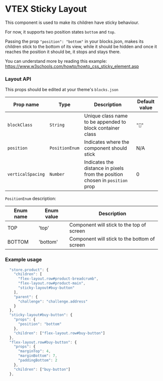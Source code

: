 # VTEX Sticky Layout

This component is used to make its children have sticky behaviour.

For now, it supports two position states `bottom` and `top`.

Passing the prop `"position": "bottom"` in your blocks.json, makes its children stick to the bottom of its view, while it should be hidden and once it reaches the position it should be, it stops and stays there.

You can understand more by reading this example: https://www.w3schools.com/howto/howto_css_sticky_element.asp

### Layout API

This props should be edited at your theme's `blocks.json`

| Prop name         | Type           | Description                                                                  | Default value |
| ----------------- | -------------- | ---------------------------------------------------------------------------- | ------------- |
| `blockClass`      | `String`       | Unique class name to be appended to block container class                    | `""`          |
| `position`        | `PositionEnum` | Indicates where the component should stick                                   | N/A           |
| `verticalSpacing` | `Number`       | Indicates the distance in pixels from the position chosen in `position` prop | 0             |

`PositionEnum` description:

| Enum name | Enum value | Description                                  |
| --------- | ---------- | -------------------------------------------- |
| TOP       | 'top'      | Component will stick to the top of screen    |
| BOTTOM    | 'bottom'   | Component will stick to the bottom of screen |

### Example usage

```js
  "store.product": {
    "children": [
      "flex-layout.row#product-breadcrumb",
      "flex-layout.row#product-main",
      "sticky-layout#buy-button"
    ],
    "parent": {
      "challenge": "challenge.address"
    }
  },
  "sticky-layout#buy-button": {
    "props": {
      "position": "bottom"
    },
    "children": ["flex-layout.row#buy-button"]
  },
  "flex-layout.row#buy-button": {
    "props": {
      "marginTop": 4,
      "marginBottom": 7,
      "paddingBottom": 2
    },
    "children": ["buy-button"]
  },
```
